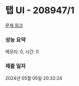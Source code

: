 # 탭 UI - 208947/1 

[문제 링크](https://level.goorm.io/exam/208947/%ED%83%AD-ui/quiz/1) 

### 성능 요약

메모리: 0, 시간: 0

### 제출 일자

2024년 05월 05일 20:32:24

